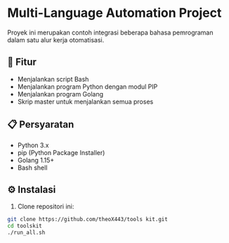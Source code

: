# Multi-Language Automation Project

Proyek ini merupakan contoh integrasi beberapa bahasa pemrograman dalam satu alur kerja otomatisasi.

## 🚀 Fitur
- Menjalankan script Bash
- Menjalankan program Python dengan modul PIP
- Menjalankan program Golang
- Skrip master untuk menjalankan semua proses

## 📋 Persyaratan
- Python 3.x
- pip (Python Package Installer)
- Golang 1.15+
- Bash shell

## ⚙️ Instalasi
1. Clone repositori ini:
```bash
git clone https://github.com/theoX443/tools kit.git
cd toolskit
./run_all.sh

